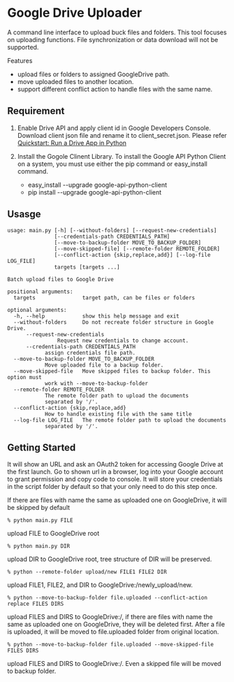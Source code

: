 # Google Drive Uploader #

A command line interface to upload buck files and folders.
This tool focuses on uploading functions.
File synchronization or data download will not be supported.

Features
* upload files or folders to assigned GoogleDrive path.
* move uploaded files to another location.
* support different conflict action to handle files with the same name.

## Requirement ##

1. Enable Drive API and apply client id in Google Developers Console.
   Download client json file and rename it to client_secret.json.
   Please refer [Quickstart: Run a Drive App in Python][quickstart]

2. Install the Gogole Clinent Library.
   To install the Google API Python Client on a system, you must use either the pip command or easy_install command.
   * easy_install --upgrade google-api-python-client
   * pip install --upgrade google-api-python-client

[quickstart]: https://developers.google.com/drive/web/quickstart/quickstart-python

## Usasge ##

	usage: main.py [-h] [--without-folders] [--request-new-credentials]
	               [--credentials-path CREDENTIALS_PATH]
	               [--move-to-backup-folder MOVE_TO_BACKUP_FOLDER]
	               [--move-skipped-file] [--remote-folder REMOTE_FOLDER]
	               [--conflict-action {skip,replace,add}] [--log-file LOG_FILE]
	               targets [targets ...]

	Batch upload files to Google Drive

	positional arguments:
	  targets               target path, can be files or folders

	optional arguments:
	  -h, --help            show this help message and exit
	  --without-folders     Do not recreate folder structure in Google Drive.
          --request-new-credentials
          			Request new credentials to change account.
          --credentials-path CREDENTIALS_PATH
				assign credentials file path.
	  --move-to-backup-folder MOVE_TO_BACKUP_FOLDER
				Move uploaded file to a backup folder.
	  --move-skipped-file   Move skipped files to backup folder. This option must
				work with --move-to-backup-folder
	  --remote-folder REMOTE_FOLDER
				The remote folder path to upload the documents
				separated by '/'.
	  --conflict-action {skip,replace,add}
				How to handle existing file with the same title
	  --log-file LOG_FILE   The remote folder path to upload the documents
				separated by '/'.

## Getting Started ##

It will show an URL and ask an OAuth2 token for accessing Google Drive at the first launch. Go to shown url in a browser, log into your Google account to grant permission and copy code to console. It will store your credentials in the script folder by default so that your only need to do this step once.

If there are files with name the same as uploaded one on GoogleDrive, it will be skipped by default

	% python main.py FILE

upload FILE to GoogleDrive root

	% python main.py DIR
	
upload DIR to GoogleDrive root, tree structure of DIR will be preserved.

	% python --remote-folder upload/new FILE1 FILE2 DIR

upload FILE1, FILE2, and DIR to GoogleDrive:/newly_upload/new.

	% python --move-to-backup-folder file.uploaded --conflict-action replace FILES DIRS

upload FILES and DIRS to GoogleDrive:/, if there are files with name the same as uploaded one on GoogleDrive, they will be deleted first. After a file is uploaded, it will be moved to file.uploaded folder from original location.

	% python --move-to-backup-folder file.uploaded --move-skipped-file FILES DIRS

upload FILES and DIRS to GoogleDrive:/. Even a skipped file will be moved to backup folder.
